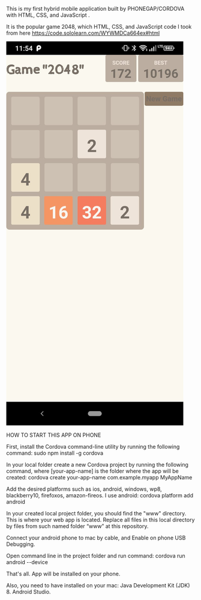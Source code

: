 This is my first hybrid mobile application built by PHONEGAP/CORDOVA with HTML, CSS, and JavaScript .

It is the popular game 2048, which HTML, CSS, and JavaScript code I took from here https://code.sololearn.com/WYWMDCa664ex#html

![Mobile game 2048](2048.jpg)

HOW TO START THIS APP ON PHONE

First, install the Cordova command-line utility by running the following command:
sudo npm install -g cordova

In your local folder create a new Cordova project by running the following command, where [your-app-name] is the folder where the app will be created:
cordova create your-app-name com.example.myapp MyAppName

Add the desired platforms such as ios, android, windows, wp8, blackberry10, firefoxos, amazon-fireos. I use android:
cordova platform add android	

In your created local project folder, you should find the "www" directory. This is where your web app is located. Replace all files in this local directory by files from such named folder “www” at this repository.

Connect your android phone to mac by cable, and Enable on phone USB Debugging.

Open command line in the project folder and run command:
cordova run android --device

That's all. App will be installed on your phone.


Also, you need to have installed on your mac:
Java Development Kit (JDK) 8.
Android Studio.
